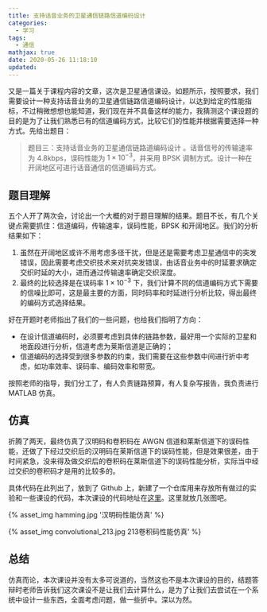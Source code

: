 ```yaml
---
title: 支持话音业务的卫星通信链路信道编码设计
categories:
  - 学习
tags:
  - 通信
mathjax: true
date: 2020-05-26 11:18:10
updated:
---
```


又是一篇关于课程内容的文章，这次是卫星通信课设。如题所示，按照要求，我们需要设计一种支持话音业务的卫星通信链路信道编码设计，以达到给定的性能指标，不过稍微想想也能知道，我们现在并不具备这样的能力，我猜测这个课设题的目的是为了让我们熟悉已有的信道编码方式，比较它们的性能并根据需要选择一种方式。先给出题目：

> 题目三：支持话音业务的卫星通信链路道编码设计 。话音信号的传输速率为 4.8kbps，误码性能为 $1\times 10^{-3}$，并采用 BPSK 调制方式。设计一种在开阔地区可进行话音通信的信道编码方式。

<!-- more -->

## 题目理解

五个人开了两次会，讨论出一个大概的对于题目理解的结果。题目不长，有几个关键点需要抓住：信道编码，传输速率，误码性能，BPSK 和开阔地区。我们的分析结果如下：

1. 虽然在开阔地区或许不用考虑多径干扰，但是还是需要考虑卫星通信中的突发错误，因此需要考虑交织技术来对抗突发错误，由话音业务中的时延要求确定交织时延的大小，进而通过传输速率确定交织深度。
2. 最终的比较选择是在误码率 $1\times 10^{-3}$ 下，我们计算不同的信道编码方式下需要的信噪比即可，这是最主要的方面，同时码率和时延进行分析比较，得出最终的编码方式选择结果。

好在开题时老师指出了我们的一些问题，也给我们指明了方向：

+ 在设计信道编码时，必须要考虑到具体的链路参数，最好用一个实际的卫星和地面段进行分析，信道考虑为莱斯信道是正确的；
+ 信道编码的选择受到很多参数的约束，我们需要在这些参数中间进行折中考虑，如功率效率、误码率、编码效率和带宽。

按照老师的指导，我们分工了，有人负责链路预算，有人复杂写报告，我负责进行 MATLAB 仿真。

## 仿真

折腾了两天，最终仿真了汉明码和卷积码在 AWGN 信道和莱斯信道下的误码性能，还做了下经过交织后的汉明码在莱斯信道下的误码性能，但是效果很差，由于时间紧急，没来得及做交织后的卷积码在莱斯信道下的误码性能分析，实际当中经过交织的卷积码才是用的比较多的。

具体代码在此列出了，放到了 Github 上，新建了一个仓库用来存放所有做过的实验和一些课设的代码，本次课设的代码地址在[这里]()。这里就放几张图吧。

{% asset_img hamming.jpg '汉明码性能仿真' %}

{% asset_img convolutional_213.jpg 213卷积码性能仿真' %}

## 总结

仿真而论，本次课设并没有太多可说道的，当然这也不是本次课设的目的，结题答辩时老师告诉我们这次课设不是让我们去计算什么，是为了让我们去尝试在一个系统中设计一些东西，全面考虑问题，做一些折中。深以为然。

